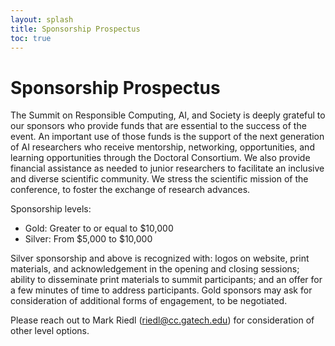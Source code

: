 ```yaml
---
layout: splash
title: Sponsorship Prospectus
toc: true
---
```


<h1>Sponsorship Prospectus</h1>

The Summit on Responsible Computing, AI, and Society is deeply grateful to our sponsors who provide funds that are essential to the success of the event. An important use of those funds is the support of the next generation of AI researchers who receive mentorship, networking, opportunities, and learning opportunities through the Doctoral Consortium. We also provide financial assistance as needed to junior researchers to facilitate an inclusive and diverse scientific community.  We stress the scientific mission of the conference, to foster the exchange of research advances.


Sponsorship levels:

- Gold: Greater to or equal to $10,000
- Silver: From $5,000 to $10,000

Silver sponsorship and above is recognized with: logos on website, print materials, and acknowledgement in the opening and closing sessions; ability to disseminate print materials to summit participants; and an offer for a few minutes of time to address participants. Gold sponsors may ask for consideration of additional forms of engagement, to be negotiated.  

Please reach out to Mark Riedl (riedl@cc.gatech.edu) for consideration of other level options.

